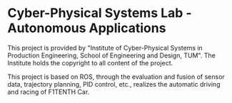 # Cyber-Physical Systems Lab - Autonomous Applications

This project is provided by "Institute of Cyber-Physical Systems in Production Engineering, School of Engineering and Design, TUM". The Institute holds the copyright to all content of the project.

This project is based on ROS, through the evaluation and fusion of sensor data, trajectory planning, PID control, etc., realizes the automatic driving and racing of F1TENTH Car.

